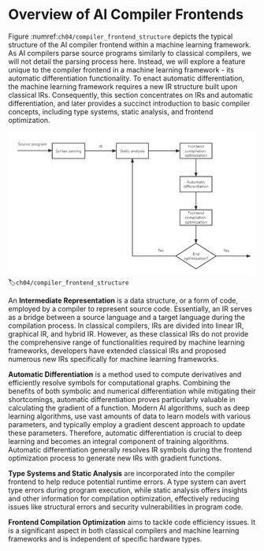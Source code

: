 # Overview of AI Compiler Frontends

Figure :numref:`ch04/compiler_frontend_structure` depicts the typical
structure of the AI compiler frontend within a machine learning
framework. As AI compilers parse source programs similarly to classical
compilers, we will not detail the parsing process here. Instead, we will
explore a feature unique to the compiler frontend in a machine learning
framework - its automatic differentiation functionality. To enact
automatic differentiation, the machine learning framework requires a new
IR structure built upon classical IRs. Consequently, this section
concentrates on IRs and automatic differentiation, and later provides a
succinct introduction to basic compiler concepts, including type
systems, static analysis, and frontend optimization.

![Typical structure of an AI compilerfrontend](../img/ch04/compiler_frontend_structure.png)
:label:`ch04/compiler_frontend_structure`

An **Intermediate Representation** is a data structure, or a form of
code, employed by a compiler to represent source code. Essentially, an
IR serves as a bridge between a source language and a target language
during the compilation process. In classical compilers, IRs are divided
into linear IR, graphical IR, and hybrid IR. However, as these classical
IRs do not provide the comprehensive range of functionalities required
by machine learning frameworks, developers have extended classical IRs
and proposed numerous new IRs specifically for machine learning
frameworks.

**Automatic Differentiation** is a method used to compute derivatives
and efficiently resolve symbols for computational graphs. Combining the
benefits of both symbolic and numerical differentiation while mitigating
their shortcomings, automatic differentiation proves particularly
valuable in calculating the gradient of a function. Modern AI
algorithms, such as deep learning algorithms, use vast amounts of data
to learn models with various parameters, and typically employ a gradient
descent approach to update these parameters. Therefore, automatic
differentiation is crucial to deep learning and becomes an integral
component of training algorithms. Automatic differentiation generally
resolves IR symbols during the frontend optimization process to generate
new IRs with gradient functions.

**Type Systems and Static Analysis** are incorporated into the compiler
frontend to help reduce potential runtime errors. A type system can
avert type errors during program execution, while static analysis offers
insights and other information for compilation optimization, effectively
reducing issues like structural errors and security vulnerabilities in
program code.

**Frontend Compilation Optimization** aims to tackle code efficiency
issues. It is a significant aspect in both classical compilers and
machine learning frameworks and is independent of specific hardware
types.
